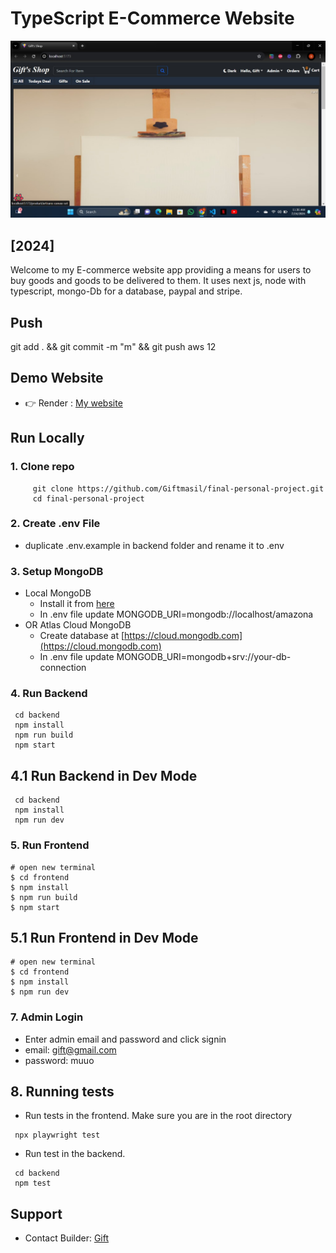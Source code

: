 # TypeScript E-Commerce Website

![gift's-shop](/frontend/public/images/gift's.jpg)

## [2024]

Welcome to my E-commerce website app providing a means for users to buy goods and goods to be delivered to them. It uses next js, node with typescript, mongo-Db for a database, paypal and stripe.

## Push

git add . && git commit -m "m" && git push aws
12



## Demo Website

- 👉 Render : [My website](https://final-personal-project-frontend.vercel.app)


## Run Locally

### 1. Clone repo

```shell
     git clone https://github.com/Giftmasil/final-personal-project.git
     cd final-personal-project
```

### 2. Create .env File

- duplicate .env.example in backend folder and rename it to .env

### 3. Setup MongoDB

- Local MongoDB
  - Install it from [here](https://www.mongodb.com/try/download/community)
  - In .env file update MONGODB_URI=mongodb://localhost/amazona
- OR Atlas Cloud MongoDB
  - Create database at [https://cloud.mongodb.com](https://cloud.mongodb.com)
  - In .env file update MONGODB_URI=mongodb+srv://your-db-connection

### 4. Run Backend

```shell
 cd backend
 npm install
 npm run build
 npm start
```

## 4.1 Run Backend in Dev Mode

```shell
 cd backend
 npm install
 npm run dev
```

### 5. Run Frontend

```shell
# open new terminal
$ cd frontend
$ npm install
$ npm run build
$ npm start
```

## 5.1 Run Frontend in Dev Mode

```shell
# open new terminal
$ cd frontend
$ npm install
$ npm run dev
```


### 7. Admin Login

- Enter admin email and password and click signin
- email: gift@gmail.com
- password: muuo
  
## 8. Running tests

- Run tests in the frontend. Make sure you are in the root directory

```shell
 npx playwright test
```

- Run test in the backend.

```shell
 cd backend
 npm test
```

## Support

- Contact Builder: [Gift](mailto:masilagift@gmail.com)
